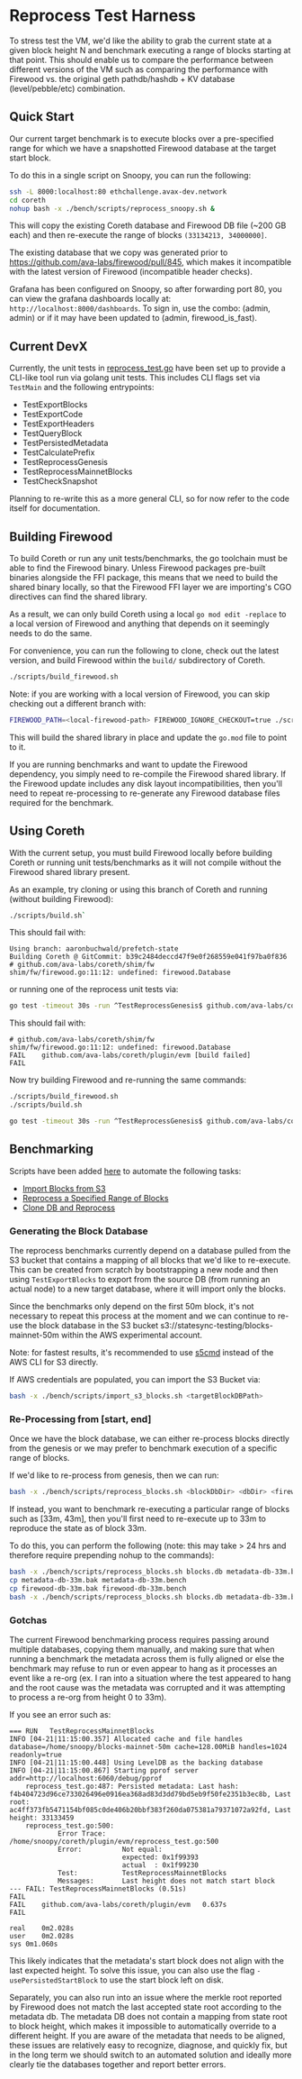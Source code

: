 # Reprocess Test Harness

To stress test the VM, we'd like the ability to grab the current state at a given block height N and benchmark executing a range of blocks starting at that point. This should enable us to compare the performance between different versions of the VM such as comparing the performance with Firewood vs. the original geth pathdb/hashdb + KV database (level/pebble/etc) combination.

## Quick Start

Our current target benchmark is to execute blocks over a pre-specified range for which we have a snapshotted Firewood database at the target start block.

To do this in a single script on Snoopy, you can run the following:

```bash
ssh -L 8000:localhost:80 ethchallenge.avax-dev.network
cd coreth
nohup bash -x ./bench/scripts/reprocess_snoopy.sh &
```

This will copy the existing Coreth database and Firewood DB file (~200 GB each) and then re-execute the range of blocks `(33134213, 34000000]`.

The existing database that we copy was generated prior to https://github.com/ava-labs/firewood/pull/845, which makes it incompatible with the latest version of Firewood (incompatible header checks).

Grafana has been configured on Snoopy, so after forwarding port 80, you can view the grafana dashboards locally at: `http://localhost:8000/dashboards`. To sign in, use the combo: (admin, admin) or if it may have been updated to (admin, firewood_is_fast).

## Current DevX

Currently, the unit tests in [reprocess_test.go](./reprocess_test.go) have been set up to provide a CLI-like tool run via golang unit tests. This includes CLI flags set via `TestMain` and the following entrypoints:

- TestExportBlocks
- TestExportCode
- TestExportHeaders
- TestQueryBlock
- TestPersistedMetadata
- TestCalculatePrefix
- TestReprocessGenesis
- TestReprocessMainnetBlocks
- TestCheckSnapshot

Planning to re-write this as a more general CLI, so for now refer to the code itself for documentation.

## Building Firewood

To build Coreth or run any unit tests/benchmarks, the go toolchain must be able to find the Firewood binary. Unless Firewood packages pre-built binaries alongside the FFI package, this means that we need to build the shared binary locally, so that the Firewood FFI layer we are importing's CGO directives can find the shared library.

As a result, we can only build Coreth using a local `go mod edit -replace` to a local version of Firewood and anything that depends on it seemingly needs to do the same.

For convenience, you can run the following to clone, check out the latest version, and build Firewood within the `build/` subdirectory of Coreth.

```bash
./scripts/build_firewood.sh
```

Note: if you are working with a local version of Firewood, you can skip checking out a different branch with:

```bash
FIREWOOD_PATH=<local-firewood-path> FIREWOOD_IGNORE_CHECKOUT=true ./scripts/build_firewood.sh
```

This will build the shared library in place and update the `go.mod` file to point to it.

If you are running benchmarks and want to update the Firewood dependency, you simply need to re-compile the Firewood shared library. If the Firewood update includes any disk layout incompatibilities, then you'll need to repeat re-processing to re-generate any Firewood database files required for the benchmark.

## Using Coreth

With the current setup, you must build Firewood locally before building Coreth or running unit tests/benchmarks as it will not compile without the Firewood shared library present.

As an example, try cloning or using this branch of Coreth and running (without building Firewood):

```bash
./scripts/build.sh`
```

This should fail with:

```
Using branch: aaronbuchwald/prefetch-state
Building Coreth @ GitCommit: b39c2484deccd47f9e0f268559e041f97ba0f836
# github.com/ava-labs/coreth/shim/fw
shim/fw/firewood.go:11:12: undefined: firewood.Database
```

or running one of the reprocess unit tests via:

```bash
go test -timeout 30s -run ^TestReprocessGenesis$ github.com/ava-labs/coreth/plugin/evm -timeout=15s
```

This should fail with:

```
# github.com/ava-labs/coreth/shim/fw
shim/fw/firewood.go:11:12: undefined: firewood.Database
FAIL    github.com/ava-labs/coreth/plugin/evm [build failed]
FAIL
```

Now try building Firewood and re-running the same commands:

```bash
./scripts/build_firewood.sh
./scripts/build.sh
```

```bash
go test -timeout 30s -run ^TestReprocessGenesis$ github.com/ava-labs/coreth/plugin/evm -timeout=15s
```

## Benchmarking

Scripts have been added [here](../../bench/scripts) to automate the following tasks:

- [Import Blocks from S3](../../bench/scripts/import_s3_blocks.sh)
- [Reprocess a Specified Range of Blocks](../../bench/scripts/reprocess_blocks.sh)
- [Clone DB and Reprocess](../../bench/scripts/reprocess_snoopy.sh)

### Generating the Block Database

The reprocess benchmarks currently depend on a database pulled from the S3 bucket that contains a mapping of all blocks that we'd like to re-execute. This can be created from scratch by bootstrapping a new node and then using `TestExportBlocks` to export from the source DB (from running an actual node) to a new target database, where it will import only the blocks.

Since the benchmarks only depend on the first 50m block, it's not necessary to repeat this process at the moment and we can continue to re-use the block database in the S3 bucket s3://statesync-testing/blocks-mainnet-50m within the AWS experimental account.

Note: for fastest results, it's recommended to use [s5cmd](https://github.com/peak/s5cmd) instead of the AWS CLI for S3 directly.

If AWS credentials are populated, you can import the S3 Bucket via:

```bash
bash -x ./bench/scripts/import_s3_blocks.sh <targetBlockDBPath>
```

### Re-Processing from [start, end]

Once we have the block database, we can either re-process blocks directly from the genesis or we may prefer to benchmark execution of a specific range of blocks.

If we'd like to re-process from genesis, then we can run:

```bash
bash -x ./bench/scripts/reprocess_blocks.sh <blockDbDir> <dbDir> <firewoodDbFile> 0 <endBlock>
```

If instead, you want to benchmark re-executing a particular range of blocks such as [33m, 43m], then you'll first need to re-execute up to 33m to reproduce the state as of block 33m.

To do this, you can perform the following (note: this may take > 24 hrs and therefore require prepending nohup to the commands):

```bash
bash -x ./bench/scripts/reprocess_blocks.sh blocks.db metadata-db-33m.bak firewood-db-33m.bak 0 33000000
cp metadata-db-33m.bak metadata-db-33m.bench
cp firewood-db-33m.bak firewood-db-33m.bench
bash -x ./bench/scripts/reprocess_blocks.sh blocks.db metadata-db-33m.bench firewood-db-33m.bench 33000000 43000000
```

### Gotchas

The current Firewood benchmarking process requires passing around multiple databases, copying them manually, and making sure that when running a benchmark the metadata across them is fully aligned or else the benchmark may refuse to run or even appear to hang as it processes an event like a re-org (ex. I ran into a situation where the test appeared to hang and the root cause was the metadata was corrupted and it was attempting to process a re-org from height 0 to 33m).

If you see an error such as:

```
=== RUN   TestReprocessMainnetBlocks
INFO [04-21|11:15:00.357] Allocated cache and file handles         database=/home/snoopy/blocks-mainnet-50m cache=128.00MiB handles=1024 readonly=true
INFO [04-21|11:15:00.448] Using LevelDB as the backing database
INFO [04-21|11:15:00.867] Starting pprof server                    addr=http://localhost:6060/debug/pprof
    reprocess_test.go:487: Persisted metadata: Last hash: f4b404723d96ce733026496e0916ea368ad83d3dd79bd5eb9f50fe2351b3ec8b, Last root: ac4ff373fb5471154bf085c0de406b20bbf383f260da075381a79371072a92fd, Last height: 33133459
    reprocess_test.go:500: 
        	Error Trace:	/home/snoopy/coreth/plugin/evm/reprocess_test.go:500
        	Error:      	Not equal: 
        	            	expected: 0x1f99393
        	            	actual  : 0x1f99230
        	Test:       	TestReprocessMainnetBlocks
        	Messages:   	Last height does not match start block
--- FAIL: TestReprocessMainnetBlocks (0.51s)
FAIL
FAIL	github.com/ava-labs/coreth/plugin/evm	0.637s
FAIL

real	0m2.028s
user	0m2.028s
sys	0m1.060s
```

This likely indicates that the metadata's start block does not align with the last expected height. To solve this issue, you can also use the flag `-usePersistedStartBlock` to use the start block left on disk.

Separately, you can also run into an issue where the merkle root reported by Firewood does not match the last accepted state root according to the metadata db. The metadata DB does not contain a mapping from state root to block height, which makes it impossible to automatically override to a different height. If you are aware of the metadata that needs to be aligned, these issues are relatively easy to recognize, diagnose, and quickly fix, but in the long term we should switch to an automated solution and ideally more clearly tie the databases together and report better errors.
